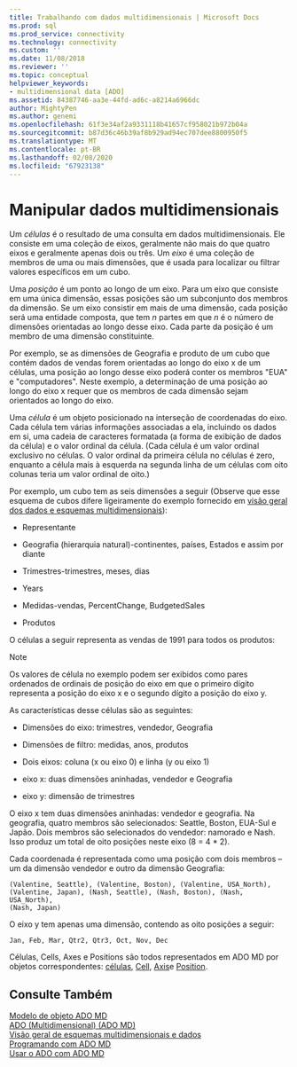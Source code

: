 ```yaml
---
title: Trabalhando com dados multidimensionais | Microsoft Docs
ms.prod: sql
ms.prod_service: connectivity
ms.technology: connectivity
ms.custom: ''
ms.date: 11/08/2018
ms.reviewer: ''
ms.topic: conceptual
helpviewer_keywords:
- multidimensional data [ADO]
ms.assetid: 84387746-aa3e-44fd-ad6c-a8214a6966dc
author: MightyPen
ms.author: genemi
ms.openlocfilehash: 61f3e34af2a9331118b41657cf958021b972b04a
ms.sourcegitcommit: b87d36c46b39af8b929ad94ec707dee8800950f5
ms.translationtype: MT
ms.contentlocale: pt-BR
ms.lasthandoff: 02/08/2020
ms.locfileid: "67923138"
---
```

# <a name="working-with-multidimensional-data"></a>Manipular dados multidimensionais
Um *células* é o resultado de uma consulta em dados multidimensionais. Ele consiste em uma coleção de eixos, geralmente não mais do que quatro eixos e geralmente apenas dois ou três. Um *eixo* é uma coleção de membros de uma ou mais dimensões, que é usada para localizar ou filtrar valores específicos em um cubo.  
  
 Uma *posição* é um ponto ao longo de um eixo. Para um eixo que consiste em uma única dimensão, essas posições são um subconjunto dos membros da dimensão. Se um eixo consistir em mais de uma dimensão, cada posição será uma entidade composta, que tem *n* partes em que *n* é o número de dimensões orientadas ao longo desse eixo. Cada parte da posição é um membro de uma dimensão constituinte.  
  
 Por exemplo, se as dimensões de Geografia e produto de um cubo que contém dados de vendas forem orientadas ao longo do eixo x de um células, uma posição ao longo desse eixo poderá conter os membros "EUA" e "computadores". Neste exemplo, a determinação de uma posição ao longo do eixo x requer que os membros de cada dimensão sejam orientados ao longo do eixo.  
  
 Uma *célula* é um objeto posicionado na interseção de coordenadas do eixo. Cada célula tem várias informações associadas a ela, incluindo os dados em si, uma cadeia de caracteres formatada (a forma de exibição de dados da célula) e o valor ordinal da célula. (Cada célula é um valor ordinal exclusivo no células. O valor ordinal da primeira célula no células é zero, enquanto a célula mais à esquerda na segunda linha de um células com oito colunas teria um valor ordinal de oito.)  
  
 Por exemplo, um cubo tem as seis dimensões a seguir (Observe que esse esquema de cubos difere ligeiramente do exemplo fornecido em [visão geral dos dados e esquemas multidimensionais](../../../ado/guide/multidimensional/overview-of-multidimensional-schemas-and-data.md)):  
  
-   Representante  
  
-   Geografia (hierarquia natural)-continentes, países, Estados e assim por diante  
  
-   Trimestres-trimestres, meses, dias  
  
-   Years  
  
-   Medidas-vendas, PercentChange, BudgetedSales  
  
-   Produtos  
  
 O células a seguir representa as vendas de 1991 para todos os produtos:  
  
> [!NOTE]
>  Os valores de célula no exemplo podem ser exibidos como pares ordenados de ordinais de posição do eixo em que o primeiro dígito representa a posição do eixo x e o segundo dígito a posição do eixo y.  
  
 As características desse células são as seguintes:  
  
-   Dimensões do eixo: trimestres, vendedor, Geografia  
  
-   Dimensões de filtro: medidas, anos, produtos  
  
-   Dois eixos: coluna (x ou eixo 0) e linha (y ou eixo 1)  
  
-   eixo x: duas dimensões aninhadas, vendedor e Geografia  
  
-   eixo y: dimensão de trimestres  
  
 O eixo x tem duas dimensões aninhadas: vendedor e geografia. Na geografia, quatro membros são selecionados: Seattle, Boston, EUA-Sul e Japão. Dois membros são selecionados do vendedor: namorado e Nash. Isso produz um total de oito posições neste eixo (8 = 4 * 2).  
  
 Cada coordenada é representada como uma posição com dois membros – um da dimensão vendedor e outro da dimensão Geografia:  
  
```console
(Valentine, Seattle), (Valentine, Boston), (Valentine, USA_North),  
(Valentine, Japan), (Nash, Seattle), (Nash, Boston), (Nash, USA_North),  
(Nash, Japan)  
```  
  
 O eixo y tem apenas uma dimensão, contendo as oito posições a seguir:  
  
```console
Jan, Feb, Mar, Qtr2, Qtr3, Oct, Nov, Dec  
```  
  
 Células, Cells, Axes e Positions são todos representados em ADO MD por objetos correspondentes: [células](../../../ado/reference/ado-md-api/cellset-object-ado-md.md), [Cell](../../../ado/reference/ado-md-api/cell-object-ado-md.md), [Axis](../../../ado/reference/ado-md-api/axis-object-ado-md.md)e [Position](../../../ado/reference/ado-md-api/position-object-ado-md.md).  
  
## <a name="see-also"></a>Consulte Também  
 [Modelo de objeto ADO MD](../../../ado/reference/ado-md-api/ado-md-object-model.md)   
 [ADO (Multidimensional) (ADO MD)](../../../ado/guide/multidimensional/ado-multidimensional-ado-md.md)   
 [Visão geral de esquemas multidimensionais e dados](../../../ado/guide/multidimensional/overview-of-multidimensional-schemas-and-data.md)   
 [Programando com ADO MD](../../../ado/guide/multidimensional/programming-with-ado-md.md)   
 [Usar o ADO com ADO MD](../../../ado/guide/multidimensional/using-ado-with-ado-md.md)
